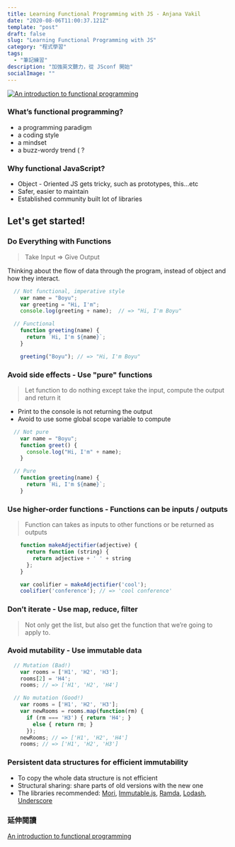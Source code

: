 ```yaml
---
title: Learning Functional Programming with JS - Anjana Vakil
date: "2020-08-06T11:00:37.121Z"
template: "post"
draft: false
slug: "Learning Functional Programming with JS"
category: "程式學習"
tags:
  - "筆記練習"
description: "加強英文聽力，從 JSconf 開始"
socialImage: ""
---
```



[![An introduction to functional programming](http://img.youtube.com/vi/e-5obm1G_FY/0.jpg)](http://www.youtube.com/watch?v=e-5obm1G_FY "An introduction to functional programming")

### What’s functional programming?
- a programming paradigm
- a coding style
- a mindset
- a buzz-wordy trend ( ?

### Why functional JavaScript?
- Object - Oriented JS gets tricky, such as prototypes, this…etc
- Safer, easier to maintain
- Established community built lot of libraries

## Let's get started!
### Do Everything with Functions  
> Take Input => Give Output  

Thinking about the flow of data through the program, instead of object and how they interact.

```javascript
  // Not functional, imperative style
    var name = "Boyu";
    var greeting = "Hi, I'm";
    console.log(greeting + name);  // => "Hi, I'm Boyu"

  // Functional
    function greeting(name) {
      return `Hi, I'm ${name}`;
    }

    greeting("Boyu"); // => "Hi, I'm Boyu"
```
### Avoid side effects - Use "pure" functions
> Let function to do nothing except take the input, compute the output and return it
- Print to the console is not returning the output
- Avoid to use some global scope variable to compute

```javascript
  // Not pure
    var name = "Boyu";
    function greet() {
      console.log("Hi, I'm" + name);
    }

  // Pure
    function greeting(name) {
      return `Hi, I'm ${name}`;
    }
```

### Use higher-order functions - Functions can be inputs / outputs
> Function can takes as inputs to other functions or be returned as outputs

```javascript
    function makeAdjectifier(adjective) {
      return function (string) {
        return adjective + ' ' + string
      };
    }

    var coolifier = makeAdjectifier('cool');
    coolifier('conference'); // => 'cool conference'
```

### Don’t iterate - Use map, reduce, filter
> Not only get the list, but also get the function that we’re going to apply to.

### Avoid mutability - Use immutable data
```javascript
  // Mutation (Bad!)
    var rooms = ['H1', 'H2', 'H3'];
    rooms[2] = 'H4';
    rooms; // => ['H1', 'H2', 'H4']

  // No mutation (Good!)
    var rooms = ['H1', 'H2', 'H3'];
    var newRooms = rooms.map(function(rm) {
      if (rm === 'H3') { return 'H4'; }
        else { return rm; }
      });
    newRooms; // => ['H1', 'H2', 'H4'] 
    rooms; // => ['H1', 'H2', 'H3']   
```

### Persistent data structures for efficient immutability
- To copy the whole data structure is not efficient
- Structural sharing: share parts of old versions with the new one
- The libraries recommended: [Mori](https://swannodette.github.io/mori/), [Immutable.js](https://immutable-js.github.io/immutable-js/), [Ramda](https://ramdajs.com/), [Lodash](https://lodash.com/), [Underscore](https://underscorejs.org/)

### 延伸閱讀
[An introduction to functional programming](https://codewords.recurse.com/issues/one/an-introduction-to-functional-programming)  

